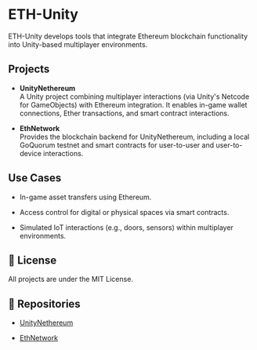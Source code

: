 # ETH-Unity

ETH-Unity develops tools that integrate Ethereum blockchain functionality into Unity-based multiplayer environments.

## Projects

-   **UnityNethereum**  
    A Unity project combining multiplayer interactions (via Unity's Netcode for GameObjects) with Ethereum integration. It enables in-game wallet connections, Ether transactions, and smart contract interactions.
    
-   **EthNetwork**  
    Provides the blockchain backend for UnityNethereum, including a local GoQuorum testnet and smart contracts for user-to-user and user-to-device interactions.
    

## Use Cases

-   In-game asset transfers using Ethereum.
    
-   Access control for digital or physical spaces via smart contracts.
    
-   Simulated IoT interactions (e.g., doors, sensors) within multiplayer environments.

## 📄 License

All projects are under the MIT License.

## 🔗 Repositories

-   [UnityNethereum](https://github.com/ETH-Unity/UnityNethereum)
    
-   [EthNetwork](https://github.com/ETH-Unity/EthNetwork)

